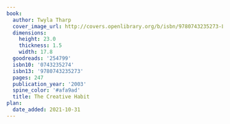 ```yaml
---
book:
  author: Twyla Tharp
  cover_image_url: http://covers.openlibrary.org/b/isbn/9780743235273-L.jpg
  dimensions:
    height: 23.0
    thickness: 1.5
    width: 17.8
  goodreads: '254799'
  isbn10: '0743235274'
  isbn13: '9780743235273'
  pages: 247
  publication_year: '2003'
  spine_color: '#afa9ad'
  title: The Creative Habit
plan:
  date_added: 2021-10-31
---
```

